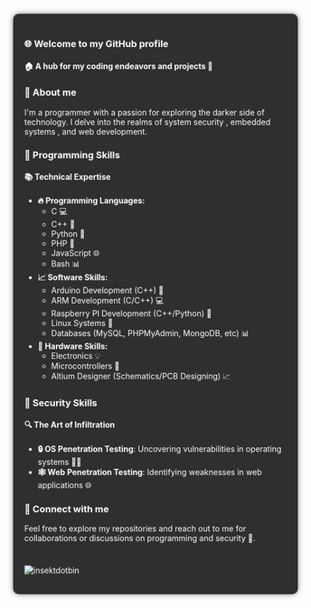 <div style="background-color: #2f2f2f; color: #ffffff; padding: 20px; border-radius: 10px; box-shadow: 0 0 10px rgba(0, 0, 0, 0.5);">

### 🌐 Welcome to my GitHub profile
#### 🏠 A hub for my coding endeavors and projects 🚀

### 🤔 About me
I'm a programmer with a passion for exploring the darker side of technology. I delve into the realms of system security , embedded systems , and web development.

### 🎯 Programming Skills
#### 📚 Technical Expertise
* **🔥 Programming Languages:** 
  + C 💻
  + C++ 🚀
  + Python 🐍
  + PHP 🐘
  + JavaScript 🌐
  + Bash 📊
* **📈 Software Skills:**
  + Arduino Development (C++) 🤖
  + ARM Development (C/C++) 💻
  + Raspberry PI Development (C++/Python) 🍓
  + Linux Systems 🐧
  + Databases (MySQL, PHPMyAdmin, MongoDB, etc) 📊
* **🔌 Hardware Skills:**
  + Electronics 💡
  + Microcontrollers 🤖
  + Altium Designer (Schematics/PCB Designing) 📈

### 🚨 Security Skills
#### 🔍 The Art of Infiltration
* **🔒 OS Penetration Testing**: Uncovering vulnerabilities in operating systems 🕵️‍♂️
* **🕸️ Web Penetration Testing**: Identifying weaknesses in web applications 🌐

### 📲 Connect with me
Feel free to explore my repositories and reach out to me for collaborations or discussions on programming and security 🤝.
<h1></h1>
<p><img align="center" src="https://github-readme-stats.vercel.app/api/top-langs?username=insektdotbin&show_icons=true&theme=dark&locale=en&layout=compact" alt="insektdotbin" /></p>


</div>

